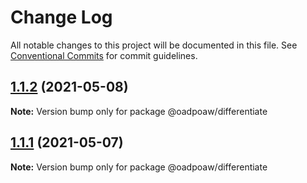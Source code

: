 # Change Log

All notable changes to this project will be documented in this file.
See [Conventional Commits](https://conventionalcommits.org) for commit guidelines.

## [1.1.2](https://github.com/oadpoaw/packages/compare/@oadpoaw/differentiate@1.1.1...@oadpoaw/differentiate@1.1.2) (2021-05-08)

**Note:** Version bump only for package @oadpoaw/differentiate





## [1.1.1](https://github.com/oadpoaw/packages/compare/@oadpoaw/differentiate@1.1.0...@oadpoaw/differentiate@1.1.1) (2021-05-07)

**Note:** Version bump only for package @oadpoaw/differentiate
